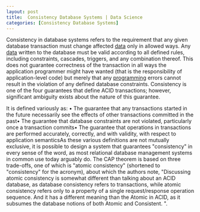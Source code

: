 ```yaml
---
layout: post
title:  Consistency Database Systems | Data Science
categories: [Consistency Database Systems]
---
```


Consistency in database systems refers to the requirement that any given database transaction must change affected [data](https://data-science-blog.github.io/Big-Data) only in allowed ways. Any [data](https://data-science-blog.github.io/Data) written to the database must be valid according to all defined rules, including constraints, cascades, triggers, and any combination thereof. This does not guarantee correctness of the transaction in all ways the application programmer might have wanted (that is the responsibility of application-level code) but merely that any [programming](https://python-software.github.io/Core-Python-Programming) errors cannot result in the violation of any defined database constraints. Consistency is one of the four guarantees that define ACID transactions; however, significant ambiguity exists about the nature of this guarantee.

It is defined variously as: • The guarantee that any transactions started in the future necessarily see the effects of other transactions committed in the past• The guarantee that database constraints are not violated, particularly once a transaction commits• The guarantee that operations in transactions are performed accurately, correctly, and with validity, with respect to application semanticsAs these various definitions are not mutually exclusive, it is possible to design a system that guarantees "consistency" in every sense of the word, as most relational database management systems in common use today arguably do. The CAP theorem is based on three trade-offs, one of which is "atomic consistency" (shortened to "consistency" for the acronym), about which the authors note, "Discussing atomic consistency is somewhat different than talking about an ACID database, as database consistency refers to transactions, while atomic consistency refers only to a property of a single request/response operation sequence. And it has a different meaning than the Atomic in ACID, as it subsumes the database notions of both Atomic and Consistent. ".

